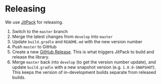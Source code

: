 # Releasing
We use [JitPack](https://jitpack.io) for releasing.

1. Switch to the `master` branch 
1. Merge the latest changes from `develop` into `master`
1. Update `build.gradle` and `README.md` with the new version number
1. Push `master` to GitHub
1. Create a new [GitHub Release](https://github.com/blog/1547-release-your-software). This is what triggers JitPack to build and release the library.
1. Merge `master` back into `develop` (to get the version number update), and update `build.gradle` with a new snapshot version (e.g. `1.0.0-SNAPSHOT`). This keeps the version of in-development builds separate from released builds.